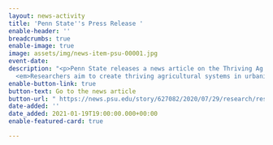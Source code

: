 ```yaml
---
layout: news-activity
title: 'Penn State''s Press Release '
enable-header: ''
breadcrumbs: true
enable-image: true
image: assets/img/news-item-psu-00001.jpg
event-date: 
description: "<p>Penn State releases a news article on the Thriving Ag project titled,
  <em>Researchers aim to create thriving agricultural systems in urbanizing landscapes</em>.</p>"
enable-button-link: true
button-text: Go to the news article
button-url: " https://news.psu.edu/story/627082/2020/07/29/research/researchers-aim-create-thriving-agricultural-systems-urbanizing"
date-added: ''
date_added: 2021-01-19T19:00:00.000+00:00
enable-featured-card: true

---
```

